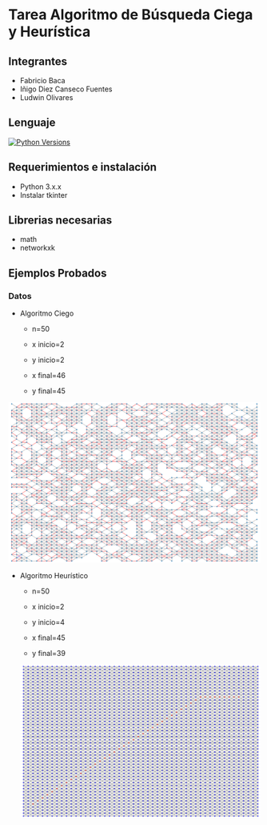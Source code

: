 # Tarea Algoritmo de Búsqueda Ciega y Heurística

## Integrantes

- Fabricio Baca
- Iñigo Diez Canseco Fuentes
- Ludwin Olivares

## Lenguaje

[![Python Versions](https://img.shields.io/badge/python-3.6%20%7C%203.7%20%7C%203.8-blue)](https://www.python.org/downloads/release/python-382/)

## Requerimientos e instalación

- Python 3.x.x
- Instalar tkinter

## Librerias necesarias

- math
- networkxk

## Ejemplos Probados

### Datos

- Algoritmo Ciego
  - n=50
  - x inicio=2
  - y inicio=2

  - x final=46
  - y final=45

![Alt text](https://github.com/inigomanuel/Inteligencia-Artificial/blob/main/Pictures/res_cieg.png)

- Algoritmo Heurístico

  - n=50
  - x inicio=2
  - y inicio=4

  - x final=45
  - y final=39

  ![Alt text](https://github.com/inigomanuel/Inteligencia-Artificial/blob/main/Pictures/res_heu.png)
